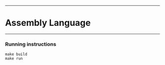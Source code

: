 -------------------------------
# Assembly Language
-------------------------------

### Running instructions
```
make build
make run
```